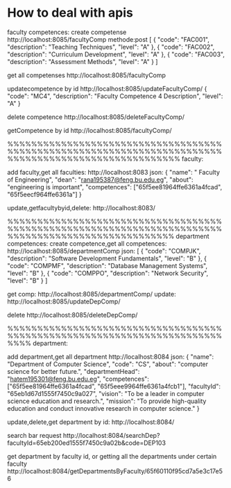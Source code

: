# How to deal with apis
faculty competences:
create competense 
http://localhost:8085/facultyComp
methode:post
[
  {
    "code": "FAC001",
    "description": "Teaching Techniques",
    "level": "A"
  },
  {
    "code": "FAC002",
    "description": "Curriculum Development",
    "level": "A"
  },
  {
    "code": "FAC003",
    "description": "Assessment Methods",
    "level": "A"
  }
]

get all competenses
http://localhost:8085/facultyComp



updatecompetence by id
http://localhost:8085/updateFacultyComp/<id>
{
  "code": "MC4",
  "description": "Faculty Competence 4 Description",
  "level": "A"
}


delete competence
http://localhost:8085/deleteFacultyComp/<id>

getCompetence by id
http://localhost:8085/facultyComp/<id>


%%%%%%%%%%%%%%%%%%%%%%%%%%%%%%%%%%%%%%%%%%%%%%%%%%%%%%%%%%%%%%%%%%%%%%%%%%%%%%%%%%%%%%%%%%%%%%%%%%%%%
faculty:

add faculty,get all faculties:
http://localhost:8083
json:
{
  "name": " Faculty of Engineering",
  "dean": "rana195387@feng.bu.edu.eg",
  "about": "engineering is important",
  "competences": ["65f5ee81964ffe6361a4fcad", "65f5eecf964ffe6361a"]
}

update,getfacultybyid,delete:
http://localhost:8083/<id>

%%%%%%%%%%%%%%%%%%%%%%%%%%%%%%%%%%%%%%%%%%%%%%%%%%%%%%%%%%%%%%%%%%%%%%%%%%%%%%%%%%%%%%%%%%%%%%%%%%%%
department competences:
create competence,get all competences:
http://localhost:8085/departmentComp
json:
[
  {
    "code": "COMPJK",
    "description": "Software Development Fundamentals",
    "level": "B"
  },
  {
    "code": "COMPMF",
    "description": "Database Management Systems",
    "level": "B"
  },
  {
    "code": "COMPPO",
    "description": "Network Security",
    "level": "B"
  }
]


get comp:
http://localhost:8085/departmentComp/<id>
update:
http://localhost:8085/updateDepComp/<id>

delete
http://localhost:8085/deleteDepComp/<id>



%%%%%%%%%%%%%%%%%%%%%%%%%%%%%%%%%%%%%%%%%%%%%%%%%%%%%%%%%%%%%%%%%%%%%%%%%%%%
department:

add department,get all department
http://localhost:8084
json:
{
  "name": "Department of Computer Science",
  "code": "CS",
  "about": "computer science for better future.",
  "departmentHead": "hatem195301@feng.bu.edu.eg",
  "competences": ["65f5ee81964ffe6361a4fcad", "65f5eee9964ffe6361a4fcb1"],
  "facultyId": "65eb1d67d1555f7450c9a027",
  "vision": "To be a leader in computer science education and research.",
  "mission": "To provide high-quality education and conduct innovative research in computer science."
}



update,delete,get department by id:
http://localhost:8084/<id>

search bar request
http://localhost:8084/searchDep?facultyId=65eb200ed1555f7450c9a02b&code=DEP103

get department by faculty id, or getting all the departments under certain faculty
http://localhost:8084/getDepartmentsByFaculty/65f60110f95cd7a5e3c17e56